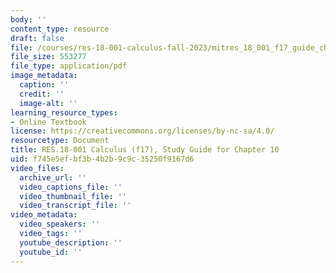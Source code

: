```yaml
---
body: ''
content_type: resource
draft: false
file: /courses/res-18-001-calculus-fall-2023/mitres_18_001_f17_guide_ch10.pdf
file_size: 553277
file_type: application/pdf
image_metadata:
  caption: ''
  credit: ''
  image-alt: ''
learning_resource_types:
- Online Textbook
license: https://creativecommons.org/licenses/by-nc-sa/4.0/
resourcetype: Document
title: RES.18-001 Calculus (f17), Study Guide for Chapter 10
uid: f745e5ef-bf3b-4b2b-9c9c-35250f9167d6
video_files:
  archive_url: ''
  video_captions_file: ''
  video_thumbnail_file: ''
  video_transcript_file: ''
video_metadata:
  video_speakers: ''
  video_tags: ''
  youtube_description: ''
  youtube_id: ''
---
```

